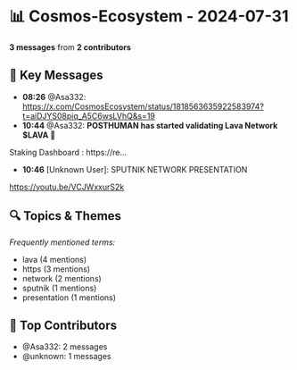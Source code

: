 # 📊 Cosmos-Ecosystem - 2024-07-31
**3 messages** from **2 contributors**

## 💬 Key Messages
- **08:26** @Asa332: https://x.com/CosmosEcosystem/status/1818563635922583974?t=aiDJYS08piq_A5C6wsLVhQ&s=19
- **10:44** @Asa332: **POSTHUMAN has started validating Lava Network ****$LAVA**** 🚀**

Staking Dashboard : https://re...
- **10:46** [Unknown User]: SPUTNIK NETWORK PRESENTATION

https://youtu.be/VCJWxxurS2k

## 🔍 Topics & Themes
*Frequently mentioned terms:*
- lava (4 mentions)
- https (3 mentions)
- network (2 mentions)
- sputnik (1 mentions)
- presentation (1 mentions)

## 👥 Top Contributors
- @Asa332: 2 messages
- @unknown: 1 messages